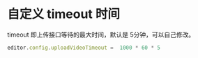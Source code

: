 # 自定义 timeout 时间

timeout 即上传接口等待的最大时间，默认是 5分钟，可以自己修改。

```js
editor.config.uploadVideoTimeout =  1000 * 60 * 5
```
